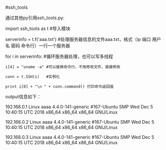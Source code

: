 #ssh_tools

通过其他py引用ssh_tools.py:

import ssh_tools as t  #导入模块

serverinfo = t.f('aaa.txt') #处理服务器信息的文件aaa.txt，格式（ip 端口 用户名 密码 命令行）一行一个服务器

for i in serverinfo:  #循环服务器处理，也可以写多线程

    i[4] = "uname -a" #可以替换命令行，不用修改文件，直接修改
    
    conn = t.SSH(i)   #实例化
    
    print i[0] + "\n " + conn.command() 打印命令返回值
    

output信息如下：

192.168.0.1
 Linux aaaa 4.4.0-141-generic #167-Ubuntu SMP Wed Dec 5 10:40:15 UTC 2018 x86_64 x86_64 x86_64 GNU/Linux

192.168.0.2
 Linux aaaa 4.4.0-141-generic #167-Ubuntu SMP Wed Dec 5 10:40:15 UTC 2018 x86_64 x86_64 x86_64 GNU/Linux

192.168.0.3
 Linux aaaa 4.4.0-141-generic #167-Ubuntu SMP Wed Dec 5 10:40:15 UTC 2018 x86_64 x86_64 x86_64 GNU/Linux
